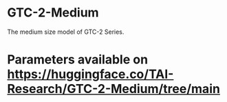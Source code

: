 # GTC-2-Medium
The medium size model of GTC-2 Series.
# Parameters available on https://huggingface.co/TAI-Research/GTC-2-Medium/tree/main
